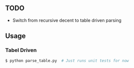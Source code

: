 ## TODO
- Switch from recursive decent to table driven parsing

## Usage
### Tabel Driven
```sh
$ python parse_table.py  # Just runs unit tests for now
```

